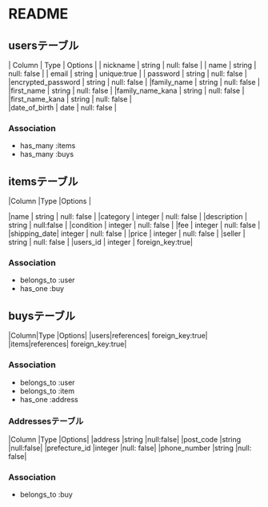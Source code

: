 
# README

## usersテーブル
| Column                 | Type   | Options     |
| nickname               | string | null: false |
| name                   | string | null: false |
| email                  | string | unique:true |
| password               | string | null: false |
|encrypted_password      | string | null: false |
|family_name             | string | null: false |
|first_name              | string | null: false | 
|family_name_kana        | string | null: false |
|first_name_kana         | string | null: false |    
|date_of_birth           | date   | null: false | 

### Association
- has_many :items
- has_many :buys



## itemsテーブル

|Column       |Type     |Options     |

|name         | string  | null: false |
|category     | integer  | null: false |
|description  | string  | null:false  |
|condition    | integer  | null: false |
|fee          | integer | null: false |
|shipping_date| integer  | null: false |
|price        | integer | null: false |
|seller       | string  | null: false |
|users_id     | integer | foreign_key:true|


### Association
- belongs_to :user
- has_one    :buy

## buysテーブル

|Column|Type        |Options|
|users|references| foreign_key:true|
|items|references| foreign_key:true|


### Association
- belongs_to  :user
- belongs_to  :item
- has_one     :address



### Addressesテーブル
|Column         |Type   |Options|
|address        |string |null:false|
|post_code      |string |null:false|
|prefecture_id  |integer |null: false|
|phone_number   |string |null: false|




### Association
- belongs_to  :buy


